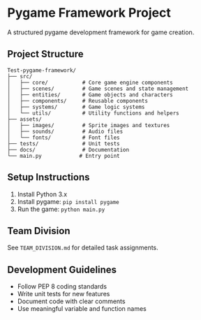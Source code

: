 # Pygame Framework Project

A structured pygame development framework for game creation.

## Project Structure

```
Test-pygame-framework/
├── src/
│   ├── core/           # Core game engine components
│   ├── scenes/         # Game scenes and state management
│   ├── entities/       # Game objects and characters
│   ├── components/     # Reusable components
│   ├── systems/        # Game logic systems
│   └── utils/          # Utility functions and helpers
├── assets/
│   ├── images/         # Sprite images and textures
│   ├── sounds/         # Audio files
│   └── fonts/          # Font files
├── tests/              # Unit tests
├── docs/               # Documentation
└── main.py            # Entry point
```

## Setup Instructions

1. Install Python 3.x
2. Install pygame: `pip install pygame`
3. Run the game: `python main.py`

## Team Division

See `TEAM_DIVISION.md` for detailed task assignments.

## Development Guidelines

- Follow PEP 8 coding standards
- Write unit tests for new features
- Document code with clear comments
- Use meaningful variable and function names